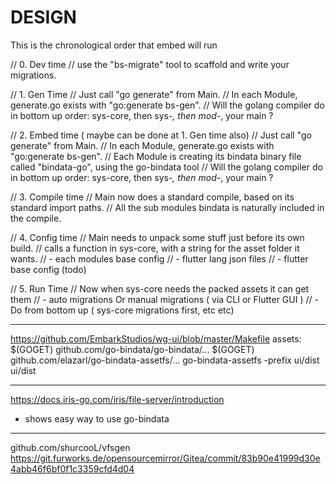  # DESIGN

 This is the chronological order that embed will run


// 0. Dev time
// use the "bs-migrate" tool to scaffold and write your migrations.

// 1. Gen Time
// Just call "go generate" from Main.
// In each Module, generate.go exists with "go:generate bs-gen".
// Will the golang compiler do in bottom up order: sys-core, then sys-*, then mod-*, your main ?

// 2. Embed time ( maybe can be done at 1. Gen time also)
// Just call "go generate" from Main.
// In each Module, generate.go exists with "go:generate bs-gen".
// Each Module is creating its bindata binary file called "bindata-go", using the go-bindata tool
// Will the golang compiler do in bottom up order: sys-core, then sys-*, then mod-*, your main ?

// 3. Compile time
// Main now does a standard compile, based on its standard import paths.
// All the sub modules bindata is naturally included in the compile.

// 4. Config time
// Main needs to unpack some stuff just before its own build.
// calls a function in sys-core, with a string for the asset folder it wants.
// - each modules base config
// - flutter lang json files
// - flutter base config (todo)

// 5. Run Time
// Now when sys-core needs the packed assets it can get them
// - auto migrations Or manual migrations ( via CLI or Flutter GUI )
// 	- Do from bottom up ( sys-core migrations first, etc etc)


---

https://github.com/EmbarkStudios/wg-ui/blob/master/Makefile
assets:
	$(GOGET) github.com/go-bindata/go-bindata/...
	$(GOGET) github.com/elazarl/go-bindata-assetfs/...
	go-bindata-assetfs -prefix ui/dist ui/dist

---

https://docs.iris-go.com/iris/file-server/introduction
- shows easy way to use go-bindata

---

github.com/shurcooL/vfsgen
https://git.furworks.de/opensourcemirror/Gitea/commit/83b90e41999d30e4abb46f6bf0f1c3359cfd4d04
